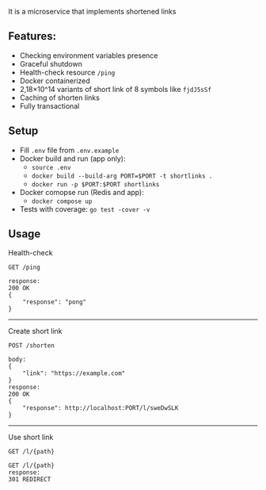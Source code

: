 It is a microservice that implements shortened links

## Features:

- Checking environment variables presence
- Graceful shutdown
- Health-check resource `/ping`
- Docker containerized
- 2,18×10^14 variants of short link of 8 symbols like `fjdJ5sSf`
- Caching of shorten links
- Fully transactional

## Setup
- Fill `.env` file from `.env.example`
- Docker build and run (app only):
    - `source .env`
    - `docker build --build-arg PORT=$PORT -t shortlinks .`
    - `docker run -p $PORT:$PORT shortlinks`
- Docker comopse run (Redis and app):
    - `docker compose up`
- Tests with coverage: `go test -cover -v`

## Usage
Health-check

`GET /ping`

```
response:
200 OK
{
    "response": "pong"
}
```
___
Create short link

`POST /shorten`

```
body:
{
    "link": "https://example.com"
}
response:
200 OK
{
    "response": http://localhost:PORT/l/sweDwSLK
}
```
___
Use short link

`GET /l/{path}`

```
GET /l/{path}
response:
301 REDIRECT
```
